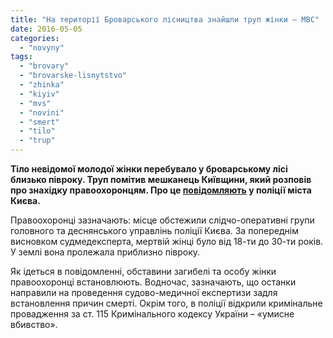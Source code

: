 ```yaml
---
title: "На території Броварського лісництва знайшли труп жінки – МВС"
date: 2016-05-05
categories: 
  - "novyny"
tags: 
  - "brovary"
  - "brovarske-lisnytstvo"
  - "zhinka"
  - "kiyiv"
  - "mvs"
  - "novini"
  - "smert"
  - "tilo"
  - "trup"
---
```


**Тіло невідомої молодої жінки перебувало у броварському лісі близько півроку. Труп помітив мешканець Київщини, який розповів про знахідку правоохоронцям. Про це [повідомляють](http://www.kyiv.npu.gov.ua/uk/publish/article/279262) у поліції міста Києва.**

Правоохоронці зазначають: місце обстежили слідчо-оперативні групи головного та деснянського управлінь поліції Києва. За попереднім висновком судмедексперта, мертвій жінці було від 18-ти до 30-ти років. У землі вона пролежала приблизно півроку.

Як ідеться в повідомленні, обставини загибелі та особу жінки правоохоронці встановлюють. Водночас, зазначають, що останки направили на проведення судово-медичної експертизи задля встановлення причин смерті. Окрім того, в поліції відкрили кримінальне провадження за ст. 115 Кримінального кодексу України – «умисне вбивство».
